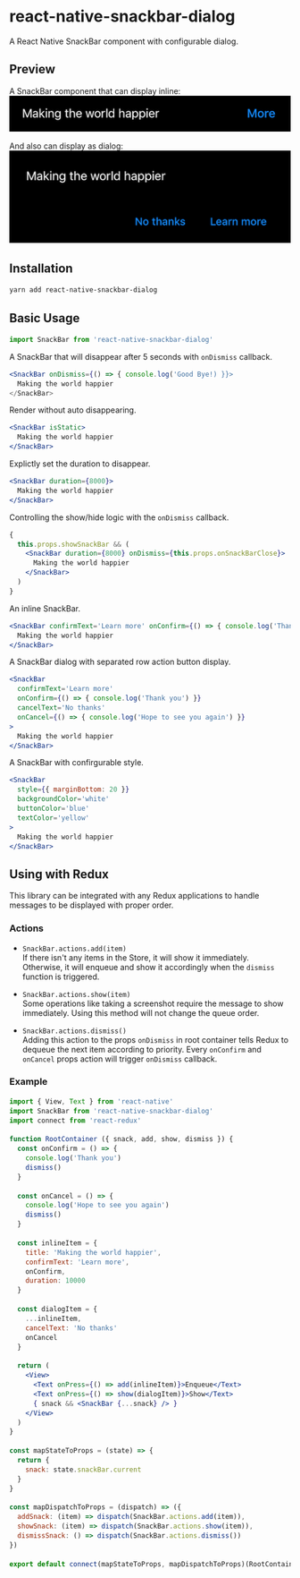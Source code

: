 # react-native-snackbar-dialog

A React Native SnackBar component with configurable dialog.

## Preview

A SnackBar component that can display inline: <br />
![Inline Mode](./docs/inline.png)

And also can display as dialog: <br />
![Flat Mode](./docs/flat.png)

## Installation

```sh
yarn add react-native-snackbar-dialog
```

## Basic Usage

```javascript
import SnackBar from 'react-native-snackbar-dialog'
```

A SnackBar that will disappear after 5 seconds with `onDismiss` callback.
```jsx
<SnackBar onDismiss={() => { console.log('Good Bye!) }}>
  Making the world happier
</SnackBar>
```

Render without auto disappearing.
```jsx
<SnackBar isStatic>
  Making the world happier
</SnackBar>
```

Explictly set the duration to disappear.
```jsx
<SnackBar duration={8000}>
  Making the world happier
</SnackBar>
```

Controlling the show/hide logic with the `onDismiss` callback.
```jsx
{
  this.props.showSnackBar && (
    <SnackBar duration={8000} onDismiss={this.props.onSnackBarClose}>
      Making the world happier
    </SnackBar>
  )
}
```

An inline SnackBar.
```jsx
<SnackBar confirmText='Learn more' onConfirm={() => { console.log('Thank you') }}>
  Making the world happier
</SnackBar>
```

A SnackBar dialog with separated row action button display.
```jsx
<SnackBar
  confirmText='Learn more'
  onConfirm={() => { console.log('Thank you') }}
  cancelText='No thanks'
  onCancel={() => { console.log('Hope to see you again') }}
>
  Making the world happier
</SnackBar>
```

A SnackBar with confirgurable style.
```jsx
<SnackBar
  style={{ marginBottom: 20 }}
  backgroundColor='white'
  buttonColor='blue'
  textColor='yellow'
>
  Making the world happier
</SnackBar>
```

## Using with Redux

This library can be integrated with any Redux applications to handle messages to be displayed with proper order.

### Actions

- `SnackBar.actions.add(item)`
<br />If there isn't any items in the Store, it will show it immediately. Otherwise, it will enqueue and show it accordingly when the `dismiss` function is triggered.

- `SnackBar.actions.show(item)`
<br />Some operations like taking a screenshot require the message to show immediately. Using this method will not change the queue order.

- `SnackBar.actions.dismiss()`
<br />Adding this action to the props `onDismiss` in root container tells Redux to dequeue the next item according to priority. Every `onConfirm` and `onCancel` props action will trigger `onDismiss` callback.

### Example

```jsx
import { View, Text } from 'react-native'
import SnackBar from 'react-native-snackbar-dialog'
import connect from 'react-redux'

function RootContainer ({ snack, add, show, dismiss }) {
  const onConfirm = () => {
    console.log('Thank you')
    dismiss()
  }

  const onCancel = () => {
    console.log('Hope to see you again')
    dismiss()
  }

  const inlineItem = {
    title: 'Making the world happier',
    confirmText: 'Learn more',
    onConfirm,
    duration: 10000
  }

  const dialogItem = {
    ...inlineItem,
    cancelText: 'No thanks'
    onCancel
  }

  return (
    <View>
      <Text onPress={() => add(inlineItem)}>Enqueue</Text>
      <Text onPress={() => show(dialogItem)}>Show</Text>
      { snack && <SnackBar {...snack} /> }
    </View>
  )
}

const mapStateToProps = (state) => {
  return {
    snack: state.snackBar.current
  }
}

const mapDispatchToProps = (dispatch) => ({
  addSnack: (item) => dispatch(SnackBar.actions.add(item)),
  showSnack: (item) => dispatch(SnackBar.actions.show(item)),
  dismissSnack: () => dispatch(SnackBar.actions.dismiss())
})

export default connect(mapStateToProps, mapDispatchToProps)(RootContainer)
```
